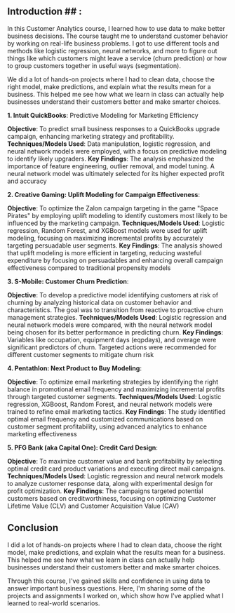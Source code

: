 ## Introduction ## : 
In this Customer Analytics course, I learned how to use data to make better business decisions. The course taught me to understand customer behavior by working on real-life business problems. I got to use different tools and methods like logistic regression, neural networks, and more to figure out things like which customers might leave a service (churn prediction) or how to group customers together in useful ways (segmentation).

We did a lot of hands-on projects where I had to clean data, choose the right model, make predictions, and explain what the results mean for a business. This helped me see how what we learn in class can actually help businesses understand their customers better and make smarter choices.

**1. Intuit QuickBooks**: Predictive Modeling for Marketing Efficiency

**Objective**: To predict small business responses to a QuickBooks upgrade campaign, enhancing marketing strategy and profitability.
**Techniques/Models Used**: Data manipulation, logistic regression, and neural network models were employed, with a focus on predictive modeling to identify likely upgraders.
**Key Findings**: The analysis emphasized the importance of feature engineering, outlier removal, and model tuning. A neural network model was ultimately selected for its higher expected profit and accuracy

**2. Creative Gaming: Uplift Modeling for Campaign Effectiveness**:

**Objective**: To optimize the Zalon campaign targeting in the game "Space Pirates" by employing uplift modeling to identify customers most likely to be influenced by the marketing campaign.
**Techniques/Models Used**: Logistic regression, Random Forest, and XGBoost models were used for uplift modeling, focusing on maximizing incremental profits by accurately targeting persuadable user segments.
**Key Findings**: The analysis showed that uplift modeling is more efficient in targeting, reducing wasteful expenditure by focusing on persuadables and enhancing overall campaign effectiveness compared to traditional propensity models​

**3. S-Mobile: Customer Churn Prediction**:

**Objective**: To develop a predictive model identifying customers at risk of churning by analyzing historical data on customer behavior and characteristics. The goal was to transition from reactive to proactive churn management strategies.
**Techniques/Models Used**: Logistic regression and neural network models were compared, with the neural network model being chosen for its better performance in predicting churn.
**Key Findings**: Variables like occupation, equipment days (eqpdays), and overage were significant predictors of churn. Targeted actions were recommended for different customer segments to mitigate churn risk​

**4. Pentathlon: Next Product to Buy Modeling**:

**Objective**: To optimize email marketing strategies by identifying the right balance in promotional email frequency and maximizing incremental profits through targeted customer segments.
**Techniques/Models Used**: Logistic regression, XGBoost, Random Forest, and neural network models were trained to refine email marketing tactics.
**Key Findings**: The study identified optimal email frequency and customized communications based on customer segment profitability, using advanced analytics to enhance marketing effectiveness​

**5. PFG Bank (aka Capital One): Credit Card Design**:

**Objective**: To maximize customer value and bank profitability by selecting optimal credit card product variations and executing direct mail campaigns.
**Techniques/Models Used**: Logistic regression and neural network models to analyze customer response data, along with experimental design for profit optimization.
**Key Findings**: The campaigns targeted potential customers based on creditworthiness, focusing on optimizing Customer Lifetime Value (CLV) and Customer Acquisition Value (CAV)​

## Conclusion ## 
I did a lot of hands-on projects where I had to clean data, choose the right model, make predictions, and explain what the results mean for a business. This helped me see how what we learn in class can actually help businesses understand their customers better and make smarter choices.

Through this course, I've gained skills and confidence in using data to answer important business questions. Here, I'm sharing some of the projects and assignments I worked on, which show how I've applied what I learned to real-world scenarios.

